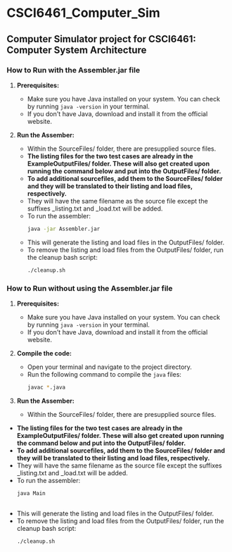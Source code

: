 # CSCI6461_Computer_Sim

## Computer Simulator project for CSCI6461: Computer System Architecture

### How to Run with the Assembler.jar file

1. **Prerequisites:**
   - Make sure you have Java installed on your system. You can check by running `java -version` in your terminal.
   - If you don't have Java, download and install it from the official website.

3. **Run the Assember:**
   - Within the SourceFiles/ folder, there are presupplied source files.
   - **The listing files for the two test cases are already in the ExampleOutputFiles/ folder. These will also get created upon running the command below and put into the OutputFiles/ folder.** 
   - **To add additional sourcefiles, add them to the SourceFiles/ folder and they will be translated to their listing and load files, respectively.**
   - They will have the same filename as the source file except the suffixes _listing.txt and _load.txt will be added. 
   - To run the assembler:
     ```bash
     java -jar Assembler.jar
  
    - This will generate the listing and load files in the OutputFiles/ folder.
    - To remove the listing and load files from the OutputFiles/ folder, run the cleanup bash script:
      ```bash
      ./cleanup.sh
      

### How to Run without using the Assembler.jar file

1. **Prerequisites:**
   - Make sure you have Java installed on your system. You can check by running `java -version` in your terminal.
   - If you don't have Java, download and install it from the official website.

2. **Compile the code:**
   - Open your terminal and navigate to the project directory.
   - Run the following command to compile the `java` files:
     ```bash
     javac *.java

3. **Run the Assember:**
   - Within the SourceFiles/ folder, there are presupplied source files.
  - **The listing files for the two test cases are already in the ExampleOutputFiles/ folder. These will also get created upon running the command below and put into the OutputFiles/ folder.** 
   - **To add additional sourcefiles, add them to the SourceFiles/ folder and they will be translated to their listing and load files, respectively.**
   - They will have the same filename as the source file except the suffixes _listing.txt and _load.txt will be added. 
   - To run the assembler:
     ```bash
     java Main
  
   - This will generate the listing and load files in the OutputFiles/ folder.
   - To remove the listing and load files from the OutputFiles/ folder, run the cleanup bash script:
      ```bash
      ./cleanup.sh
